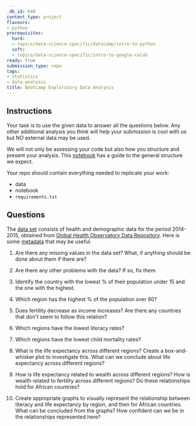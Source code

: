 ```yaml
---
_db_id: 648
content_type: project
flavours:
- python
prerequisites:
  hard:
  - topics/data-science-specific/datacamp/intro-to-python
  soft:
  - topics/data-science-specific/intro-to-google-colab
ready: true
submission_type: repo
tags:
- statistics
- data-analysis
title: Bootcamp Exploratory Data Analysis
---
```


## Instructions

Your task is to use the given data to answer all the questions below. Any other additional analysis you think will help your submission is cool with us but NO external data may be used.

We will not only be assessing your code but also how you structure and present your analysis. This [notebook](notebook.ipynb) has a guide to the general structure we expect.

Your repo should contain everything needed to replicate your work:

- data
- notebook
- `requirements.txt`

## Questions

The [data set](data.csv) consists of health and demographic data for the period 2014-2015, obtained from [Global Health Observatory Data Repository](http://apps.who.int/gho/data/node.main). Here is some [metadata](data-info.txt) that may be useful.

1. Are there any missing values in the data set? What, if anything should be done about them if there are?

2. Are there any other problems with the data? If so, fix them.

3. Identify the country with the lowest % of their population under 15 and the one with the highest.

4. Which region has the highest % of the population over 60?

5. Does fertility decrease as income increases? Are there any countries that don't seem to follow this relation?

6. Which regions have the lowest literacy rates?

7. Which regions have the lowest child mortality rates?

8. What is the life expectancy across different regions? Create a box-and-whisker plot to investigate this. What can we conclude about life expectancy across different regions?

9. How is life expectancy related to wealth across different regions? How is wealth related to fertility across different regions? Do these relationships hold for African countries?

10. Create appropriate graphs to visually represent the relationship between literacy and life expectancy by region, and then for African countries. What can be concluded from the graphs? How confident can we be in the relationships represented here?